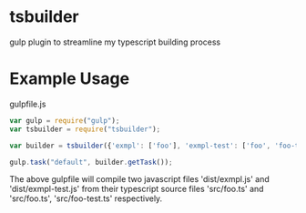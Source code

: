 # tsbuilder
gulp plugin to streamline my typescript building process

Example Usage
=============

gulpfile.js

```javascript
var gulp = require("gulp");
var tsbuilder = require("tsbuilder");

var builder = tsbuilder({'exmpl': ['foo'], 'exmpl-test': ['foo', 'foo-test']});

gulp.task("default", builder.getTask());
```

The above gulpfile will compile two javascript files 'dist/exmpl.js' and 'dist/exmpl-test.js' from their 
typescript source files 'src/foo.ts' and 'src/foo.ts', 'src/foo-test.ts' respectively.